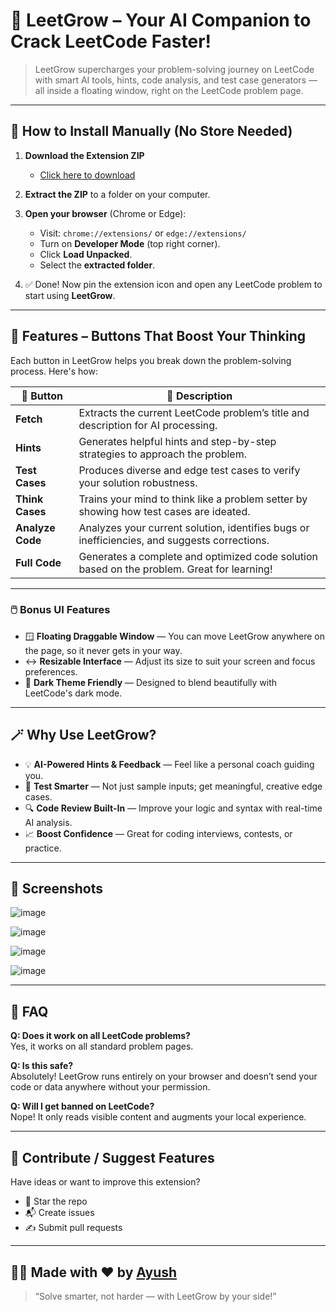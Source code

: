 # 🚀 LeetGrow – Your AI Companion to Crack LeetCode Faster!

> LeetGrow supercharges your problem-solving journey on LeetCode with smart AI tools, hints, code analysis, and test case generators — all inside a floating window, right on the LeetCode problem page.

---

## 🔧 How to Install Manually (No Store Needed)

1. **Download the Extension ZIP**
   - [Click here to download](https://github.com/Ayush05dev/LeetGrow/archive/refs/heads/deployment.zip)

2. **Extract the ZIP** to a folder on your computer.

3. **Open your browser** (Chrome or Edge):
   - Visit: `chrome://extensions/` or `edge://extensions/`
   - Turn on **Developer Mode** (top right corner).
   - Click **Load Unpacked**.
   - Select the **extracted folder**.

4. ✅ Done! Now pin the extension icon and open any LeetCode problem to start using **LeetGrow**.

---

## 🧠 Features – Buttons That Boost Your Thinking

Each button in LeetGrow helps you break down the problem-solving process. Here's how:

| 🧩 Button        | 📝 Description |
|------------------|---------------|
| **Fetch**        | Extracts the current LeetCode problem’s title and description for AI processing. |
| **Hints**        | Generates helpful hints and step-by-step strategies to approach the problem. |
| **Test Cases**   | Produces diverse and edge test cases to verify your solution robustness. |
| **Think Cases**  | Trains your mind to think like a problem setter by showing how test cases are ideated. |
| **Analyze Code** | Analyzes your current solution, identifies bugs or inefficiencies, and suggests corrections. |
| **Full Code**    | Generates a complete and optimized code solution based on the problem. Great for learning! |

---

### 🖱️ Bonus UI Features

- 🪟 **Floating Draggable Window** — You can move LeetGrow anywhere on the page, so it never gets in your way.
- ↔️ **Resizable Interface** — Adjust its size to suit your screen and focus preferences.
- 🌙 **Dark Theme Friendly** — Designed to blend beautifully with LeetCode's dark mode.

---



## 🪄 Why Use LeetGrow?

- 💡 **AI-Powered Hints & Feedback** — Feel like a personal coach guiding you.
- 🧪 **Test Smarter** — Not just sample inputs; get meaningful, creative edge cases.
- 🔍 **Code Review Built-In** — Improve your logic and syntax with real-time AI analysis.
- 📈 **Boost Confidence** — Great for coding interviews, contests, or practice.

---

## 📸 Screenshots


![image](https://github.com/user-attachments/assets/bf6bbea4-94c1-4c22-8c27-6153f66ca068)

![image](https://github.com/user-attachments/assets/d7cf1ab5-0422-4e19-a4d9-ddbf39c6cf35) 

![image](https://github.com/user-attachments/assets/2b867d3a-f749-4b6b-afee-9fd5a6b26ac6)

![image](https://github.com/user-attachments/assets/60305227-0e19-422c-a706-485c0cd2181c)



---

## 💬 FAQ

**Q: Does it work on all LeetCode problems?**  
Yes, it works on all standard problem pages.

**Q: Is this safe?**  
Absolutely! LeetGrow runs entirely on your browser and doesn’t send your code or data anywhere without your permission.

**Q: Will I get banned on LeetCode?**  
Nope! It only reads visible content and augments your local experience.

---

## 🤝 Contribute / Suggest Features

Have ideas or want to improve this extension?

- 🌟 Star the repo
- 📬 Create issues
- ✍️ Submit pull requests

---

## 👨‍💻 Made with ❤️ by [Ayush](https://your-website-or-linkedin.com)

> “Solve smarter, not harder — with LeetGrow by your side!”

